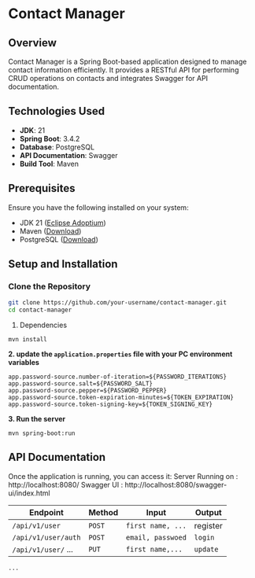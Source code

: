 # Contact Manager


## Overview
Contact Manager is a Spring Boot-based application designed to manage contact information efficiently. It provides a RESTful API for performing CRUD operations on contacts and integrates Swagger for API documentation.

## Technologies Used
- **JDK**: 21
- **Spring Boot**: 3.4.2
- **Database**: PostgreSQL
- **API Documentation**: Swagger
- **Build Tool**: Maven

## Prerequisites
Ensure you have the following installed on your system:
- JDK 21 ([Eclipse Adoptium](https://adoptium.net/))
- Maven ([Download](https://maven.apache.org/download.cgi))
- PostgreSQL ([Download](https://www.postgresql.org/download/))

## Setup and Installation

### Clone the Repository
```Bash
git clone https://github.com/your-username/contact-manager.git
cd contact-manager
```
1. Dependencies
```
mvn install
```
**2. update the `application.properties` file with your PC environment variables**
```
app.password-source.number-of-iteration=${PASSWORD_ITERATIONS}
app.password-source.salt=${PASSWORD_SALT}
app.password-source.pepper=${PASSWORD_PEPPER}
app.password-source.token-expiration-minutes=${TOKEN_EXPIRATION}
app.password-source.token-signing-key=${TOKEN_SIGNING_KEY}
```

**3. Run the server**
```
mvn spring-boot:run
```

## API Documentation
Once the application is running, you can access it:
Server Running on : http://localhost:8080/
Swagger UI : http://localhost:8080/swagger-ui/index.html

| Endpoint               | Method | Input             | Output  |
|------------------------|--------|-------------------|---------|
| `/api/v1/user `        | `POST` | `first name, ...` | register |
| `/api/v1/user/auth`    | `POST` | `email, passwoed` | `login` |
| `/api/v1/user/`    ... |`PUT`| `first name,...`  | `update`|
`...`

